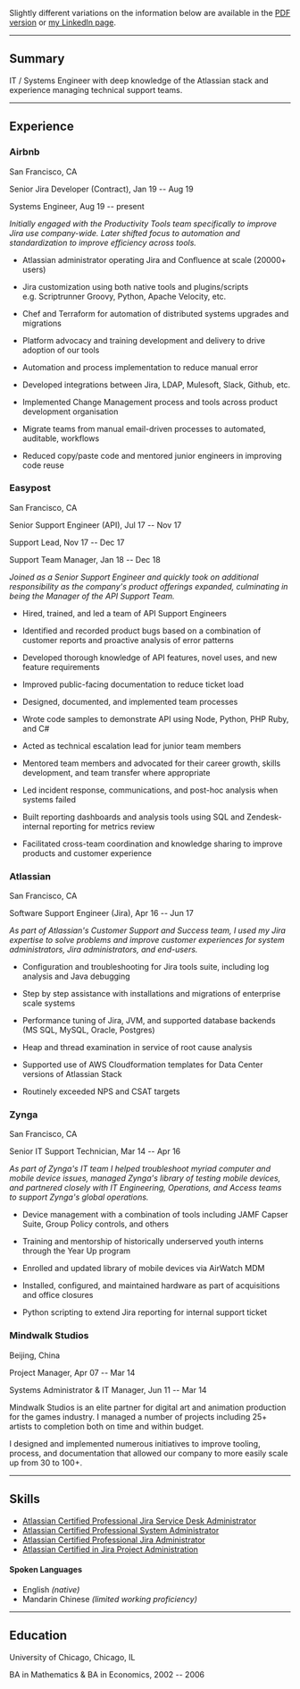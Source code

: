Slightly different variations on the information below are available in the [PDF version](https://resume.russellstadler.com/resume.pdf) or [my LinkedIn page](https://linkedin.com/in/rstadler).

------------------------------------------------------------------------

Summary 
-------
IT / Systems Engineer with deep knowledge of the Atlassian stack and experience managing technical support teams.

------------------------------------------------------------------------

Experience
----------

### Airbnb
San Francisco, CA

Senior Jira Developer (Contract), Jan 19 -- Aug 19

Systems Engineer, Aug 19 -- present

*Initially engaged with the Productivity Tools team specifically to improve Jira use company-wide. Later shifted focus to automation and standardization to improve efficiency across tools.*

-   Atlassian administrator operating Jira and Confluence at scale (20000+ users)

-   Jira customization using both native tools and plugins/scripts e.g. Scriptrunner Groovy, Python, Apache Velocity, etc.

-   Chef and Terraform for automation of distributed systems upgrades and migrations

-   Platform advocacy and training development and delivery to drive adoption of our tools

-   Automation and process implementation to reduce manual error

-   Developed integrations between Jira, LDAP, Mulesoft, Slack, Github,
    etc.

-   Implemented Change Management process and tools across product development organisation

-   Migrate teams from manual email-driven processes to automated, auditable, workflows

-   Reduced copy/paste code and mentored junior engineers in improving code reuse
    
### Easypost
San Francisco, CA

Senior Support Engineer (API), Jul 17 -- Nov 17

Support Lead, Nov 17 -- Dec 17

Support Team Manager, Jan 18 -- Dec 18

*Joined as a Senior Support Engineer and quickly took on additional responsibility as the company's product offerings expanded, culminating in being the Manager of the API Support Team.*

-   Hired, trained, and led a team of API Support Engineers

-   Identified and recorded product bugs based on a combination of customer reports and proactive analysis of error patterns

-   Developed thorough knowledge of API features, novel uses, and new feature requirements

-   Improved public-facing documentation to reduce ticket load

-   Designed, documented, and implemented team processes

-   Wrote code samples to demonstrate API using Node, Python, PHP Ruby, and C#

-   Acted as technical escalation lead for junior team members

-   Mentored team members and advocated for their career growth, skills development, and team transfer where appropriate

-   Led incident response, communications, and post-hoc analysis when systems failed

-   Built reporting dashboards and analysis tools using SQL and Zendesk-internal reporting for metrics review

-   Facilitated cross-team coordination and knowledge sharing to improve products and customer experience

### Atlassian
San Francisco, CA

Software Support Engineer (Jira), Apr 16 -- Jun 17

*As part of Atlassian's Customer Support and Success team, I used my Jira expertise to solve problems and improve customer experiences for system administrators, Jira administrators, and end-users.*

-   Configuration and troubleshooting for Jira tools suite, including log analysis and Java debugging

-   Step by step assistance with installations and migrations of enterprise scale systems

-   Performance tuning of Jira, JVM, and supported database backends  (MS SQL, MySQL, Oracle, Postgres)

-   Heap and thread examination in service of root cause analysis

-   Supported use of AWS Cloudformation templates for Data Center versions of Atlassian Stack

-   Routinely exceeded NPS and CSAT targets

### Zynga
San Francisco, CA

Senior IT Support Technician, Mar 14 -- Apr 16

*As part of Zynga's IT team I helped troubleshoot myriad computer and mobile device issues, managed Zynga's library of testing mobile devices, and partnered closely with IT Engineering, Operations, and Access teams to support Zynga's global operations.*

-   Device management with a combination of tools including JAMF Capser Suite, Group Policy controls, and others

-   Training and mentorship of historically underserved youth interns through the Year Up program

-   Enrolled and updated library of mobile devices via AirWatch MDM

-   Installed, configured, and maintained hardware as part of acquisitions and office closures

-  Python scripting to extend Jira reporting for internal support ticket

### Mindwalk Studios
Beijing, China

Project Manager, Apr 07 -- Mar 14

Systems Administrator & IT Manager, Jun 11 -- Mar 14

Mindwalk Studios is an elite partner for digital art and animation production for the games industry. I managed a number of projects including 25+ artists to completion both on time and within budget. 

I designed and implemented numerous initiatives to improve tooling, process, and documentation that allowed our company to more easily scale up from 30 to 100+.

------------------------------------------------------------------------

Skills 
------

 - [Atlassian Certified Professional Jira Service Desk
Administrator](https://www.certmetrics.com/atlassian/public/badge.aspx?i=4&t=c&d=2017-06-05&ci=AT00133080)
 - [Atlassian Certified Professional System
Administrator](https://www.certmetrics.com/atlassian/public/badge.aspx?i=5&t=c&d=2017-06-10&ci=AT00133080)
 - [Atlassian Certified Professional Jira
Administrator](https://www.certmetrics.com/atlassian/public/badge.aspx?i=1&t=c&d=2017-05-25&ci=AT00133080)
 - [Atlassian Certified in Jira Project
Administration](https://www.certmetrics.com/atlassian/public/badge.aspx?i=10&t=c&d=2019-11-27&ci=AT00133080)

#### Spoken Languages
 - English *(native)*
 - Mandarin Chinese *(limited working proficiency)*

------------------------------------------------------------------------

Education
---------
University of Chicago, Chicago, IL

BA in Mathematics & BA in Economics, 2002 -- 2006
